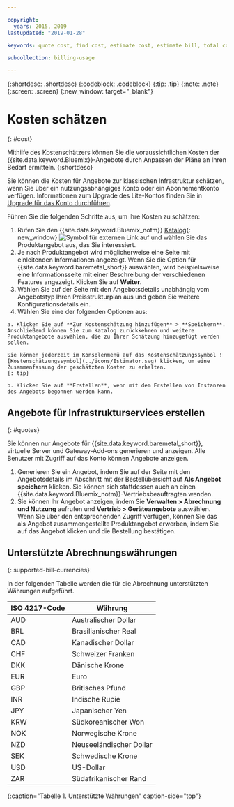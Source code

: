```yaml
---

copyright:
  years: 2015, 2019
lastupdated: "2019-01-28"

keywords: quote cost, find cost, estimate cost, estimate bill, total cost, service cost

subcollection: billing-usage

---
```


{:shortdesc: .shortdesc}
{:codeblock: .codeblock}
{:tip: .tip}
{:note: .note}
{:screen: .screen}
{:new_window: target="_blank"}

# Kosten schätzen
{: #cost}

Mithilfe des Kostenschätzers können Sie die voraussichtlichen Kosten der {{site.data.keyword.Bluemix}}-Angebote durch Anpassen der Pläne an Ihren Bedarf ermitteln.
{:shortdesc}

Sie können die Kosten für Angebote zur klassischen Infrastruktur schätzen, wenn Sie über ein nutzungsabhängiges Konto oder ein Abonnementkonto verfügen. Informationen zum Upgrade des Lite-Kontos finden Sie in [Upgrade für das Konto durchführen](/docs/account?topic=account-upgrading-account).

Führen Sie die folgenden Schritte aus, um Ihre Kosten zu schätzen:

  1. Rufen Sie den {{site.data.keyword.Bluemix_notm}} [Katalog](https://cloud.ibm.com/catalog){: new_window} ![Symbol für externen Link](../icons/launch-glyph.svg "Symbol für externen Link") auf und wählen Sie das Produktangebot aus, das Sie interessiert.
  2. Je nach Produktangebot wird möglicherweise eine Seite mit einleitenden Informationen angezeigt. Wenn Sie die Option für {{site.data.keyword.baremetal_short}} auswählen, wird beispielsweise eine Informationsseite mit einer Beschreibung der verschiedenen Features angezeigt. Klicken Sie auf **Weiter**.
  3. Wählen Sie auf der Seite mit den Angebotsdetails unabhängig vom Angebotstyp Ihren Preisstrukturplan aus und geben Sie weitere Konfigurationsdetails ein.
  4. Wählen Sie eine der folgenden Optionen aus:

    a. Klicken Sie auf **Zur Kostenschätzung hinzufügen** > **Speichern**. Anschließend können Sie zum Katalog zurückkehren und weitere Produktangebote auswählen, die zu Ihrer Schätzung hinzugefügt werden sollen.

    Sie können jederzeit im Konsolenmenü auf das Kostenschätzungssymbol ![Kostenschätzungssymbol](../icons/Estimator.svg) klicken, um eine Zusammenfassung der geschätzten Kosten zu erhalten.
    {: tip}

    b. Klicken Sie auf **Erstellen**, wenn mit dem Erstellen von Instanzen des Angebots begonnen werden kann.


## Angebote für Infrastrukturservices erstellen
{: #quotes}

Sie können nur Angebote für {{site.data.keyword.baremetal_short}}, virtuelle Server und Gateway-Add-ons generieren und anzeigen. Alle Benutzer mit Zugriff auf das Konto können Angebote anzeigen.

  1. Generieren Sie ein Angebot, indem Sie auf der Seite mit den Angebotsdetails im Abschnitt mit der Bestellübersicht auf **Als Angebot speichern** klicken. Sie können sich stattdessen auch an einen {{site.data.keyword.Bluemix_notm}}-Vertriebsbeauftragten wenden.
  2. Sie können Ihr Angebot anzeigen, indem Sie **Verwalten > Abrechnung und Nutzung** aufrufen und **Vertrieb > Geräteangebote** auswählen. Wenn Sie über den entsprechenden Zugriff verfügen, können Sie das als Angebot zusammengestellte Produktangebot erwerben, indem Sie auf das Angebot klicken und die Bestellung bestätigen.


## Unterstützte Abrechnungswährungen
{: supported-bill-currencies}

In der folgenden Tabelle werden die für die Abrechnung unterstützten Währungen aufgeführt.

| ISO 4217-Code | Währung             |
|---------------|----------------------|
|AUD            | Australischer Dollar    |
|BRL            |	Brasilianischer Real       |
|CAD            |	Kanadischer Dollar      |
|CHF            |	Schweizer Franken          |
|DKK            |	Dänische Krone         |
|EUR            |	Euro                 |
|GBP            |	Britisches Pfund       |
|INR            |	Indische Rupie         |
|JPY            |	Japanischer Yen         |
|KRW            |	Südkoreanischer Won     |
|NOK            |	Norwegische Krone      |
|NZD            |	Neuseeländischer Dollar   |
|SEK            |	Schwedische Krone        |
|USD            | US-Dollar |
|ZAR            |	Südafrikanischer Rand   |
{:caption="Tabelle 1. Unterstützte Währungen" caption-side="top"}
